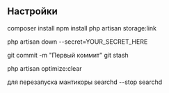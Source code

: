 

## Настройки

composer install
npm install
php artisan storage:link

php artisan down --secret=YOUR_SECRET_HERE

git commit -m "Первый коммит"
git stash

php artisan optimize:clear

для перезапуска мантикоры
searchd --stop
searchd

